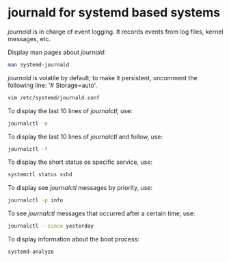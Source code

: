<h1>journald for systemd based systems</h1>

<i>journald</i> is in charge of event logging. It records events from log files, kernel messages, etc.

Display man pages about <i>journald</i>:

```bash
man systemd-journald
```

<i>journald</i> is volatile by default; to make it persistent, uncomment the following line: '# Storage=auto'. 

```bash
vim /etc/systemd/journald.conf
```

To display the last 10 lines of <i>journalctl</i>, use:

```bash
journalctl -n
```

To display the last 10 lines of <i>journalctl</i> and follow, use:

```bash
journalctl -f
```

To display the short status os specific service, use:

```bash
systemctl status sshd
```

To display see <i>journalctl</i> messages by priority, use:

```bash
journalctl -p info
```

To see <i>journalctl</i> messages that occurred after a certain time, use:

```bash
journalctl --since yesterday
```

To display information about the boot process:

```bash
systemd-analyze
```
